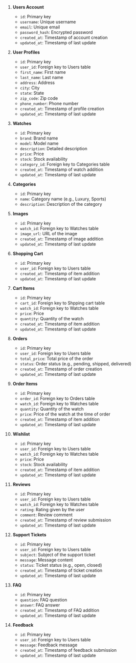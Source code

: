 1. **Users Account**

    - `id`: Primary key
    - `username`: Unique username
    - `email`: Unique email
    - `password_hash`: Encrypted password
    - `created_at`: Timestamp of account creation
    - `updated_at`: Timestamp of last update

2. **User Profiles**

    - `id`: Primary key
    - `user_id`: Foreign key to Users table
    - `first_name`: First name
    - `last_name`: Last name
    - `address`: Address
    - `city`: City
    - `state`: State
    - `zip_code`: Zip code
    - `phone_number`: Phone number
    - `created_at`: Timestamp of profile creation
    - `updated_at`: Timestamp of last update

3. **Watches**

    - `id`: Primary key
    - `brand`: Brand name
    - `model`: Model name
    - `description`: Detailed description
    - `price`: Price
    - `stock`: Stock availability
    - `category_id`: Foreign key to Categories table
    - `created_at`: Timestamp of watch addition
    - `updated_at`: Timestamp of last update

4. **Categories**

    - `id`: Primary key
    - `name`: Category name (e.g., Luxury, Sports)
    - `description`: Description of the category

5. **Images**

    - `id`: Primary key
    - `watch_id`: Foreign key to Watches table
    - `image_url`: URL of the image
    - `created_at`: Timestamp of image addition
    - `updated_at`: Timestamp of last update

6. **Shopping Cart**

    - `id`: Primary key
    - `user_id`: Foreign key to Users table
    - `created_at`: Timestamp of item addition
    - `updated_at`: Timestamp of last update
      <!--
          We can link user and shopping cart   together via inner join
          join User account and shopping cart on the basis of id in user table and user_id foreign key in Shopping cart
          and about Shopping cart and cart items:
          join both tables on the basis of  id of Shopping cart and cart_id foreign key of Cart items
            -->

7. **Cart Items**

    - `id`: Primary key
    - `cart_id`: Foreign key to Shpping cart table
    - `watch_id`: Foreign key to Watches table
    - `price`: Price
    - `quantity`: Quantity of the watch
    - `created_at`: Timestamp of item addition
    - `updated_at`: Timestamp of last update

8. **Orders**

    - `id`: Primary key
    - `user_id`: Foreign key to Users table
    - `total_price`: Total price of the order
    - `status`: Order status (e.g., pending, shipped, delivered)
    - `created_at`: Timestamp of order creation
    - `updated_at`: Timestamp of last update

9. **Order Items**

    - `id`: Primary key
    - `order_id`: Foreign key to Orders table
    - `watch_id`: Foreign key to Watches table
    - `quantity`: Quantity of the watch
    - `price`: Price of the watch at the time of order
    - `created_at`: Timestamp of item addition
    - `updated_at`: Timestamp of last update

10. **Wishlist**

    - `id`: Primary key
    - `user_id`: Foreign key to Users table
    - `watch_id`: Foreign key to Watches table
    - `price`: Price
    - `stock`: Stock availability
    - `created_at`: Timestamp of item addition
    - `updated_at`: Timestamp of last update

11. **Reviews**

    - `id`: Primary key
    - `user_id`: Foreign key to Users table
    - `watch_id`: Foreign key to Watches table
    - `rating`: Rating given by the user
    - `comment`: Review comment
    - `created_at`: Timestamp of review submission
    - `updated_at`: Timestamp of last update

12. **Support Tickets**

    - `id`: Primary key
    - `user_id`: Foreign key to Users table
    - `subject`: Subject of the support ticket
    - `message`: Message content
    - `status`: Ticket status (e.g., open, closed)
    - `created_at`: Timestamp of ticket creation
    - `updated_at`: Timestamp of last update

13. **FAQ**

    - `id`: Primary key
    - `question`: FAQ question
    - `answer`: FAQ answer
    - `created_at`: Timestamp of FAQ addition
    - `updated_at`: Timestamp of last update

14. **Feedback**
    - `id`: Primary key
    - `user_id`: Foreign key to Users table
    - `message`: Feedback message
    - `created_at`: Timestamp of feedback submission
    - `updated_at`: Timestamp of last update
